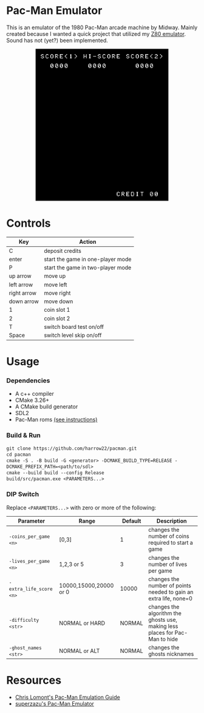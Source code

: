 # Pac-Man Emulator
This is an emulator of the 1980 Pac-Man arcade machine by Midway. Mainly created because I wanted a quick project that utilized my [Z80 emulator](https://github.com/harrow22/z80). Sound has not (yet?) been implemented.
<p align="center">
  <img alt="Pac-Man attract mode gif" src="https://raw.githubusercontent.com/harrow22/SpaceInvaders/master/examples/attract_mode.gif" height="400" />
</p>

# Controls
| Key         | Action                            |
|-------------|-----------------------------------|
| C           | deposit credits                   |
| enter       | start the game in one-player mode |
| P           | start the game in two-player mode |
| up arrow    | move up                           |
| left arrow  | move left                         |
| right arrow | move right                        | 
| down arrow  | move down                         |
| 1           | coin slot 1                       |
| 2           | coin slot 2                       |
| T           | switch board test on/off          |
| Space       | switch level skip on/off          |

# Usage
### Dependencies
* A c++ compiler
* CMake 3.26+
* A CMake build generator
* SDL2
* Pac-Man roms [(see instructions)](roms)

### Build & Run
```angular2html
git clone https://github.com/harrow22/pacman.git
cd pacman
cmake -S . -B build -G <generator> -DCMAKE_BUILD_TYPE=RELEASE -DCMAKE_PREFIX_PATH=<path/to/sdl>
cmake --build build --config Release
build/src/pacman.exe <PARAMETERS...>
```

### DIP Switch
Replace `<PARAMETERS...>` with zero or more of the following:

| Parameter               | Range                  | Default | Description                                                                  |
|-------------------------|------------------------|---------|------------------------------------------------------------------------------| 
| `-coins_per_game <n>`   | [0,3]                  | 1       | changes the number of coins required to start a game                         |
| `-lives_per_game <n>`   | 1,2,3 or 5             | 3       | changes the number of lives per game                                         |
| `-extra_life_score <n>` | 10000,15000,20000 or 0 | 10000   | changes the number of points needed to gain an extra life, none=0            |
| `-difficulty <str>`     | NORMAL or HARD         | NORMAL  | changes the algorithm the ghosts use, making less places for Pac-Man to hide |
| `-ghost_names <str>`    | NORMAL or ALT          | NORMAL  | changes the ghosts nicknames                                                 |

# Resources
* [Chris Lomont's Pac-Man Emulation Guide](https://www.lomont.org/software/games/pacman/PacmanEmulation.pdf)
* [superzazu's Pac-Man Emulator](https://github.com/superzazu/pac)